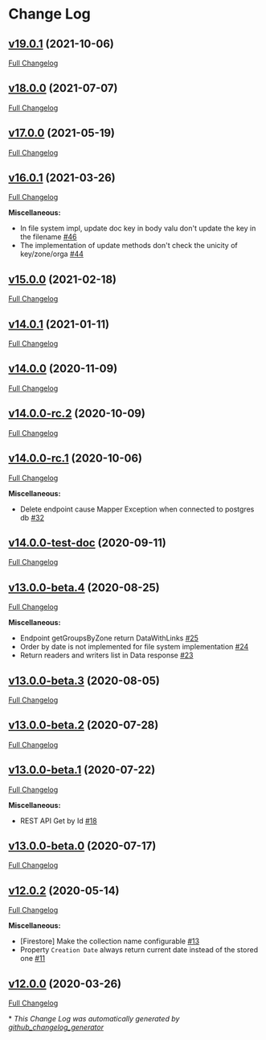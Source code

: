 # Change Log

## [v19.0.1](https://github.com/gisaia/arlas-persistence/tree/v19.0.1) (2021-10-06)

[Full Changelog](https://github.com/gisaia/arlas-persistence/compare/v18.0.0...v19.0.1)

## [v18.0.0](https://github.com/gisaia/arlas-persistence/tree/v18.0.0) (2021-07-07)

[Full Changelog](https://github.com/gisaia/arlas-persistence/compare/v17.0.0...v18.0.0)

## [v17.0.0](https://github.com/gisaia/arlas-persistence/tree/v17.0.0) (2021-05-19)

[Full Changelog](https://github.com/gisaia/arlas-persistence/compare/v16.0.1...v17.0.0)

## [v16.0.1](https://github.com/gisaia/arlas-persistence/tree/v16.0.1) (2021-03-26)

[Full Changelog](https://github.com/gisaia/arlas-persistence/compare/v15.0.0...v16.0.1)

**Miscellaneous:**

- In file system impl, update doc key in body valu don't update the key in the filename [\#46](https://github.com/gisaia/ARLAS-persistence/issues/46)
- The implementation of update methods don't check the unicity of key/zone/orga [\#44](https://github.com/gisaia/ARLAS-persistence/issues/44)

## [v15.0.0](https://github.com/gisaia/arlas-persistence/tree/v15.0.0) (2021-02-18)

[Full Changelog](https://github.com/gisaia/arlas-persistence/compare/v14.0.1...v15.0.0)

## [v14.0.1](https://github.com/gisaia/arlas-persistence/tree/v14.0.1) (2021-01-11)

[Full Changelog](https://github.com/gisaia/arlas-persistence/compare/v14.0.0...v14.0.1)

## [v14.0.0](https://github.com/gisaia/arlas-persistence/tree/v14.0.0) (2020-11-09)

[Full Changelog](https://github.com/gisaia/arlas-persistence/compare/v14.0.0-rc.2...v14.0.0)

## [v14.0.0-rc.2](https://github.com/gisaia/arlas-persistence/tree/v14.0.0-rc.2) (2020-10-09)

[Full Changelog](https://github.com/gisaia/arlas-persistence/compare/v14.0.0-rc.1...v14.0.0-rc.2)

## [v14.0.0-rc.1](https://github.com/gisaia/arlas-persistence/tree/v14.0.0-rc.1) (2020-10-06)

[Full Changelog](https://github.com/gisaia/arlas-persistence/compare/v14.0.0-test-doc...v14.0.0-rc.1)

**Miscellaneous:**

- Delete endpoint cause Mapper Exception when connected to postgres db [\#32](https://github.com/gisaia/ARLAS-persistence/issues/32)

## [v14.0.0-test-doc](https://github.com/gisaia/arlas-persistence/tree/v14.0.0-test-doc) (2020-09-11)

[Full Changelog](https://github.com/gisaia/arlas-persistence/compare/v13.0.0-beta.4...v14.0.0-test-doc)

## [v13.0.0-beta.4](https://github.com/gisaia/arlas-persistence/tree/v13.0.0-beta.4) (2020-08-25)

[Full Changelog](https://github.com/gisaia/arlas-persistence/compare/v13.0.0-beta.3...v13.0.0-beta.4)

**Miscellaneous:**

- Endpoint getGroupsByZone return DataWithLinks [\#25](https://github.com/gisaia/ARLAS-persistence/issues/25)
- Order by date is not implemented for file system implementation [\#24](https://github.com/gisaia/ARLAS-persistence/issues/24)
- Return readers and writers list in Data response [\#23](https://github.com/gisaia/ARLAS-persistence/issues/23)

## [v13.0.0-beta.3](https://github.com/gisaia/arlas-persistence/tree/v13.0.0-beta.3) (2020-08-05)

[Full Changelog](https://github.com/gisaia/arlas-persistence/compare/v13.0.0-beta.2...v13.0.0-beta.3)

## [v13.0.0-beta.2](https://github.com/gisaia/arlas-persistence/tree/v13.0.0-beta.2) (2020-07-28)

[Full Changelog](https://github.com/gisaia/arlas-persistence/compare/v13.0.0-beta.1...v13.0.0-beta.2)

## [v13.0.0-beta.1](https://github.com/gisaia/arlas-persistence/tree/v13.0.0-beta.1) (2020-07-22)

[Full Changelog](https://github.com/gisaia/arlas-persistence/compare/v13.0.0-beta.0...v13.0.0-beta.1)

**Miscellaneous:**

- REST API Get by Id [\#18](https://github.com/gisaia/ARLAS-persistence/issues/18)

## [v13.0.0-beta.0](https://github.com/gisaia/arlas-persistence/tree/v13.0.0-beta.0) (2020-07-17)

[Full Changelog](https://github.com/gisaia/arlas-persistence/compare/v12.0.2...v13.0.0-beta.0)

## [v12.0.2](https://github.com/gisaia/arlas-persistence/tree/v12.0.2) (2020-05-14)

[Full Changelog](https://github.com/gisaia/arlas-persistence/compare/v12.0.0...v12.0.2)

**Miscellaneous:**

- \[Firestore\] Make the collection name configurable [\#13](https://github.com/gisaia/ARLAS-persistence/issues/13)
- Property `Creation Date` always return current date instead of the stored one [\#11](https://github.com/gisaia/ARLAS-persistence/issues/11)

## [v12.0.0](https://github.com/gisaia/arlas-persistence/tree/v12.0.0) (2020-03-26)

[Full Changelog](https://github.com/gisaia/arlas-persistence/compare/b87267f440e058143307576b592e25a6c686b473...v12.0.0)



\* *This Change Log was automatically generated by [github_changelog_generator](https://github.com/skywinder/Github-Changelog-Generator)*